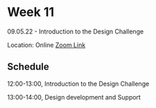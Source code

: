 # Week 11

09.05.22 - Introduction to the Design Challenge
  
Location: Online [Zoom Link](https://ethz.zoom.us/j/67350077176)

## Schedule
12:00-13:00, Introduction to the Design Challenge

13:00-14:00, Design development and Support
